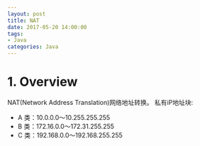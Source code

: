 ```yaml
---
layout: post
title: NAT
date: 2017-05-20 14:00:00
tags:
- Java
categories: Java
---
```


# 1. Overview
NAT(Network Address Translation)网络地址转换。
私有iP地址块:    
* A 类：10.0.0.0～10.255.255.255
* B 类：172.16.0.0～172.31.255.255
* C 类：192.168.0.0～192.168.255.255

